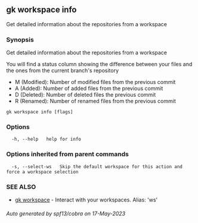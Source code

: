 ## gk workspace info

Get detailed information about the repositories from a workspace

### Synopsis

Get detailed information about the repositories from a workspace

You will find a status column showing the difference between your files and the ones from the current branch's repository
- M (Modified): Number of modified files from the previous commit
- A (Added): Number of added files from the previous commit
- D (Deleted): Number of deleted files the previous commit
- R (Renamed): Number of renamed files from the previous commit

```
gk workspace info [flags]
```

### Options

```
  -h, --help   help for info
```

### Options inherited from parent commands

```
  -s, --select-ws   Skip the default workspace for this action and force a workspace selection
```

### SEE ALSO

* [gk workspace](gk_workspace.md)	 - Interact with your workspaces. Alias: 'ws'

###### Auto generated by spf13/cobra on 17-May-2023
